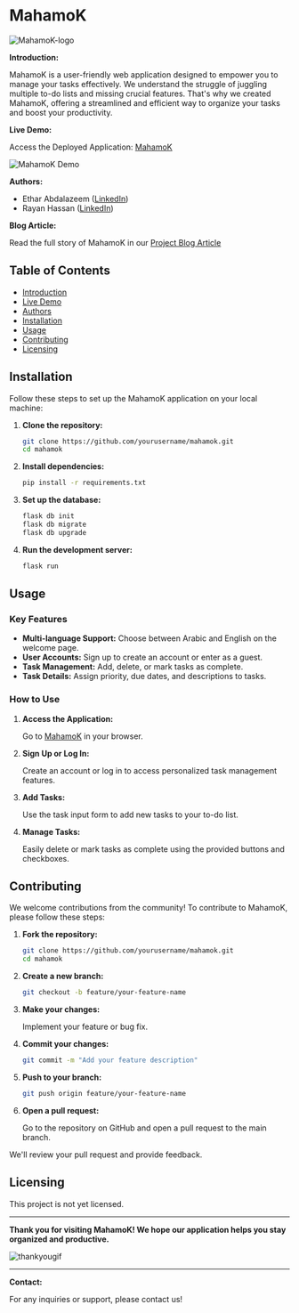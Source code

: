 # MahamoK

![MahamoK-logo](https://github.com/etharabdelazeem/MahamoK/assets/46841582/3a21ca3e-2d36-438f-b4e8-cb0e921de0fe)

**Introduction:**

MahamoK is a user-friendly web application designed to empower you to manage your tasks effectively. We understand the struggle of juggling multiple to-do lists and missing crucial features. That's why we created MahamoK, offering a streamlined and efficient way to organize your tasks and boost your productivity.

**Live Demo:**

Access the Deployed Application: [MahamoK](http://3.94.185.63/)

![MahamoK Demo](https://github.com/etharabdelazeem/MahamoK/assets/46841582/f51a495d-40eb-4f14-915a-cf02ea4ad6ef)

**Authors:**

- Ethar Abdalazeem ([LinkedIn](https://www.linkedin.com/in/etharabdelazeem))
- Rayan Hassan ([LinkedIn](https://www.linkedin.com/in/rayan-khogali-aa485921b/))

**Blog Article:**

Read the full story of MahamoK in our [Project Blog Article](link_to_your_blog_article)

## Table of Contents

- [Introduction](#introduction)
- [Live Demo](#live-demo)
- [Authors](#authors)
- [Installation](#installation)
- [Usage](#usage)
- [Contributing](#contributing)
- [Licensing](#licensing)

## Installation

Follow these steps to set up the MahamoK application on your local machine:

1. **Clone the repository:**

    ```sh
    git clone https://github.com/yourusername/mahamok.git
    cd mahamok
    ```

2. **Install dependencies:**

    ```sh
    pip install -r requirements.txt
    ```

3. **Set up the database:**

    ```sh
    flask db init
    flask db migrate
    flask db upgrade
    ```

4. **Run the development server:**

    ```sh
    flask run
    ```

## Usage

### Key Features

- **Multi-language Support:** Choose between Arabic and English on the welcome page.
- **User Accounts:** Sign up to create an account or enter as a guest.
- **Task Management:** Add, delete, or mark tasks as complete.
- **Task Details:** Assign priority, due dates, and descriptions to tasks.

### How to Use

1. **Access the Application:**

    Go to [MahamoK](http://3.94.185.63/) in your browser.

2. **Sign Up or Log In:**

    Create an account or log in to access personalized task management features.

3. **Add Tasks:**

    Use the task input form to add new tasks to your to-do list.

4. **Manage Tasks:**

    Easily delete or mark tasks as complete using the provided buttons and checkboxes.

## Contributing

We welcome contributions from the community! To contribute to MahamoK, please follow these steps:

1. **Fork the repository:**

    ```sh
    git clone https://github.com/yourusername/mahamok.git
    cd mahamok
    ```

2. **Create a new branch:**

    ```sh
    git checkout -b feature/your-feature-name
    ```

3. **Make your changes:**

    Implement your feature or bug fix.

4. **Commit your changes:**

    ```sh
    git commit -m "Add your feature description"
    ```

5. **Push to your branch:**

    ```sh
    git push origin feature/your-feature-name
    ```

6. **Open a pull request:**

    Go to the repository on GitHub and open a pull request to the main branch.

We'll review your pull request and provide feedback.

## Licensing

This project is not yet licensed.

---

**Thank you for visiting MahamoK! We hope our application helps you stay organized and productive.**

![thankyougif](https://github.com/etharabdelazeem/MahamoK/assets/46841582/a96ded49-54ea-4714-87d8-6c46902b7a74)

---

**Contact:**

For any inquiries or support, please contact us!

